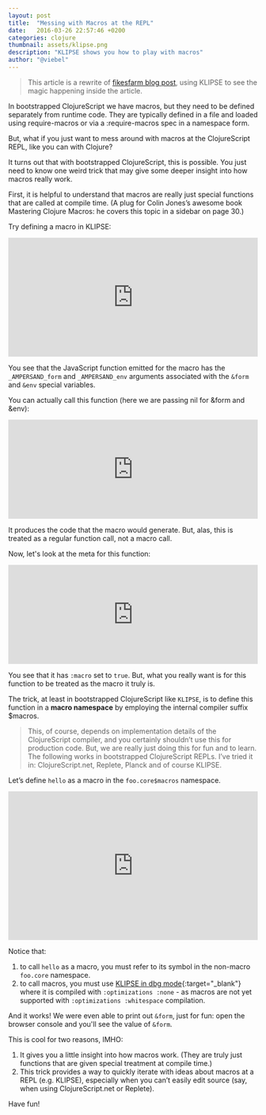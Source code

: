 ```yaml
---
layout: post
title:  "Messing with Macros at the REPL"
date:   2016-03-26 22:57:46 +0200
categories: clojure
thumbnail: assets/klipse.png
description: "KLIPSE shows you how to play with macros"
author: "@viebel"
---
```


> This article is a rewrite of [fikesfarm blog post][mfikes-article], using KLIPSE to see the magic happening inside the article.


In bootstrapped ClojureScript we have macros, but they need to be defined separately from runtime code. They are typically defined in a file and loaded using require-macros or via a :require-macros spec in a namespace form.

But, what if you just want to mess around with macros at the ClojureScript REPL, like you can with Clojure?



It turns out that with bootstrapped ClojureScript, this is possible. You just need to know one weird trick that may give some deeper insight into how macros really work.

First, it is helpful to understand that macros are really just special functions that are called at compile time. (A plug for Colin Jones’s awesome book Mastering Clojure Macros: he covers this topic in a sidebar on page 30.)

Try defining a macro in KLIPSE:

<iframe frameborder="0" width="100%" height="240px"
    src= 
    "http://app.klipse.tech/?js_only=1&cljs_in=(defmacro%20hello%0A%20%20%5Bx%5D%0A%20%20%60(inc%20~x))">
</iframe>


You see that the JavaScript function emitted for the macro has the `_AMPERSAND_form` and `_AMPERSAND_env` arguments associated with the `&form` and `&env` special variables.

You can actually call this function (here we are passing nil for &form and &env):

<iframe frameborder="0" width="100%" height="200px"
    src= 
    "http://app.klipse.tech/?eval_only=1&cljs_in=(defmacro%20hello%20%0A%20%20%5Bx%5D%20%0A%20%20%60(inc%20~x))%0A%0A(hello%20nil%20nil%2013)">
</iframe>

It produces the code that the macro would generate. But, alas, this is treated as a regular function call, not a macro call.

Now, let's look at the meta for this function:

<iframe frameborder="0" width="100%" height="200px"
    src= 
    "http://app.klipse.tech/?eval_only=1&cljs_in=(defmacro%20hello%20%0A%20%20%5Bx%5D%20%0A%20%20%60(inc%20~x))%0A%0A(meta%20%23%27hello)">
</iframe>

You see that it has `:macro` set to `true`. But, what you really want is for this function to be treated as the macro it truly is.

The trick, at least in bootstrapped ClojureScript like `KLIPSE`, is to define this function in a **macro namespace** by employing the internal compiler suffix $macros.

>This, of course, depends on implementation details of the ClojureScript compiler, and you certainly shouldn’t use this for production code. But, we are really just doing this for fun and to learn.
The following works in bootstrapped ClojureScript REPLs. I’ve tried it in: ClojureScript.net, Replete, Planck and of course KLIPSE.

Let’s define `hello` as a macro in the `foo.core$macros` namespace. 

<iframe frameborder="0" width="100%" height="300px"
    src= 
    "http://app.klipse.tech/index-dbg.html?eval_only=1&cljs_in=(ns%20foo.core%24macros)%0A%0A(defmacro%20hello%20%0A%20%20%5Bx%5D%0A%20%20(prn%20%26form)%0A%20%20%60(inc%20~x))%0A%0A(foo.core%2Fhello%2012)">
</iframe>

Notice that:

1. to call `hello` as a macro, you must refer to its symbol in the non-macro `foo.core` namespace.
2. to call macros, you must use [KLIPSE in dbg mode][klipse-dbg]{:target="_blank"} where it is compiled with `:optimizations :none` - as macros are not yet supported with `:optimizations :whitespace` compilation.


And it works! We were even able to print out `&form`, just for fun: open the browser console and you'll see the value of `&form`.

This is cool for two reasons, IMHO:

1. It gives you a little insight into how macros work. (They are truly just functions that are given special treatment at compile time.)
2. This trick provides a way to quickly iterate with ideas about macros at a REPL (e.g. KLIPSE), especially when you can’t easily edit source (say, when using ClojureScript.net or Replete).

Have fun!


[klipse-dbg]: http://app.klipse.tech/index-dbg.html
[mfikes-article]: http://blog.fikesfarm.com/posts/2015-09-07-messing-with-macros-at-the-repl.html
